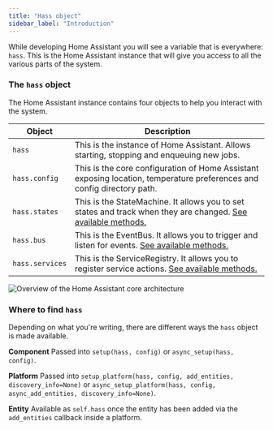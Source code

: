 ```yaml
---
title: "Hass object"
sidebar_label: "Introduction"
---
```


While developing Home Assistant you will see a variable that is everywhere: `hass`. This is the Home Assistant instance that will give you access to all the various parts of the system.

### The `hass` object

The Home Assistant instance contains four objects to help you interact with the system.

| Object | Description |
| ------ | ----------- |
| `hass` | This is the instance of Home Assistant. Allows starting, stopping and enqueuing new jobs. |
| `hass.config` | This is the core configuration of Home Assistant exposing location, temperature preferences and config directory path. |
| `hass.states` | This is the StateMachine. It allows you to set states and track when they are changed. [See available methods.](https://developers.home-assistant.io/docs/dev_101_states) |
| `hass.bus` | This is the EventBus. It allows you to trigger and listen for events. [See available methods.](https://developers.home-assistant.io/docs/dev_101_events) |
| `hass.services` | This is the ServiceRegistry. It allows you to register service actions. [See available methods.](https://developers.home-assistant.io/docs/dev_101_services) |

<img class='invertDark'
  alt='Overview of the Home Assistant core architecture'
  src='/img/en/architecture/ha_architecture.svg'
/>

### Where to find `hass`

Depending on what you're writing, there are different ways the `hass` object is made available.

**Component**
Passed into `setup(hass, config)` or `async_setup(hass, config)`.

**Platform**
Passed into `setup_platform(hass, config, add_entities, discovery_info=None)` or `async_setup_platform(hass, config, async_add_entities, discovery_info=None)`.

**Entity**
Available as `self.hass` once the entity has been added via the `add_entities` callback inside a platform.
